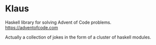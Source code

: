 # Klaus
Haskell library for solving Advent of Code problems. <https://adventofcode.com>

Actually a collection of jokes in the form of a cluster of haskell modules.